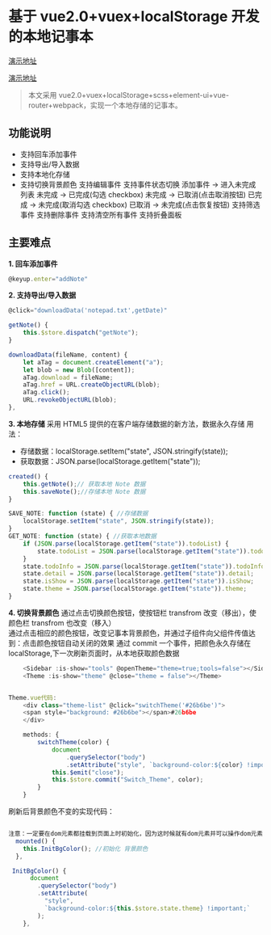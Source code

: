 # 基于 vue2.0+vuex+localStorage 开发的本地记事本
<a href="http://mona2544.gitee.io/notepad-personal/dist/#/all">演示地址</a>

<a href="http://mona2544.gitee.io/notepad-personal/dist/#/all">演示地址</a>

> 本文采用 vue2.0+vuex+localStorage+scss+element-ui+vue-router+webpack，实现一个本地存储的记事本。

## 功能说明

- 支持回车添加事件
- 支持导出/导入数据
- 支持本地化存储
- 支持切换背景颜色
  支持编辑事件
  支持事件状态切换
  添加事件 -> 进入未完成列表
  未完成 -> 已完成(勾选 checkbox)
  未完成 -> 已取消(点击取消按钮)
  已完成 -> 未完成(取消勾选 checkbox)
  已取消 -> 未完成(点击恢复按钮)
  支持筛选事件
  支持删除事件
  支持清空所有事件
  支持折叠面板

## 主要难点

**1. 回车添加事件**

```javascript
@keyup.enter="addNote"
```

**2. 支持导出/导入数据**

```javascript
@click="downloadData('notepad.txt',getDate)"

getNote() {
    this.$store.dispatch("getNote");
}

downloadData(fileName, content) {
    let aTag = document.createElement("a");
    let blob = new Blob([content]);
    aTag.download = fileName;
    aTag.href = URL.createObjectURL(blob);
    aTag.click();
    URL.revokeObjectURL(blob);
},
```

**3. 本地存储**
采用 HTML5 提供的在客户端存储数据的新方法，数据永久存储
用法：

- 存储数据：localStorage.setItem("state", JSON.stringify(state));
- 获取数据：JSON.parse(localStorage.getItem("state"));

```javascript
created() {
    this.getNote();// 获取本地 Note 数据
    this.saveNote();//存储本地 Note 数据
}

SAVE_NOTE: function (state) { //存储数据
    localStorage.setItem("state", JSON.stringify(state));
}
GET_NOTE: function (state) { //获取本地数据
    if (JSON.parse(localStorage.getItem("state")).todoList) {
        state.todoList = JSON.parse(localStorage.getItem("state")).todoList;
    }
    state.todoInfo = JSON.parse(localStorage.getItem("state")).todoInfo;
    state.detail = JSON.parse(localStorage.getItem("state")).detail;
    state.isShow = JSON.parse(localStorage.getItem("state")).isShow;
    state.theme = JSON.parse(localStorage.getItem("state")).theme;
}
```

**4. 切换背景颜色**
通过点击切换颜色按钮，使按钮栏 transfrom 改变（移出），使颜色栏 transfrom 也改变（移入）  
通过点击相应的颜色按钮，改变记事本背景颜色，并通过子组件向父组件传值达到：点击颜色按钮自动关闭的效果
通过 commit 一个事件，把颜色永久存储在 localStorage,下一次刷新页面时，从本地获取颜色数据

```javascript
    <Sidebar :is-show="tools" @openTheme="theme=true;tools=false"></Sidebar>
    <Theme :is-show="theme" @close="theme = false"></Theme>


Theme.vue代码:
    <div class="theme-list" @click="switchTheme('#26b6be')">
    <span style="background: #26b6be"></span>#26b6be
    </div>

    methods: {
        switchTheme(color) {
            document
                .querySelector("body")
                .setAttribute("style", `background-color:${color} !important;`);
            this.$emit("close");
            this.$store.commit("Switch_Theme", color);
        }
    }

```

刷新后背景颜色不变的实现代码：

```javascript

注意：一定要在dom元素都挂载到页面上时初始化，因为这时候就有dom元素并可以操作dom元素了
  mounted() {
    this.InitBgColor(); //初始化 背景颜色
  },

 InitBgColor() {
      document
        .querySelector("body")
        .setAttribute(
          "style",
          `background-color:${this.$store.state.theme} !important;`
        );
    },
```
